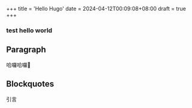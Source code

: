 +++
title = 'Hello Hugo'
date = 2024-04-12T00:09:08+08:00
draft = true
+++
### test hello world

## Paragraph
哈囉哈囉:see_no_evil:

## Blockquotes
引言
